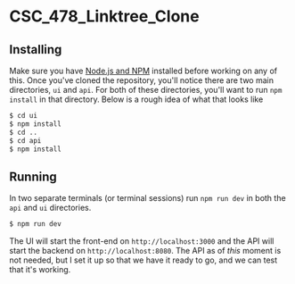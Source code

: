 # CSC_478_Linktree_Clone

## Installing

Make sure you have [Node.js and NPM](https://nodejs.org) installed before working on any of this.
Once you've cloned the repository, you'll notice there are two main directories, `ui` and `api`.
For both of these directories, you'll want to run `npm install` in that directory. Below is a rough
idea of what that looks like

```bash
$ cd ui
$ npm install
$ cd ..
$ cd api
$ npm install
```

## Running

In two separate terminals (or terminal sessions) run `npm run dev` in both the `api` and `ui` directories.

```bash
$ npm run dev
```

The UI will start the front-end on `http://localhost:3000` and the API will start the backend on `http://localhost:8080`.
The API as of _this_ moment is not needed, but I set it up so that we have it ready to go, and we can test
that it's working.